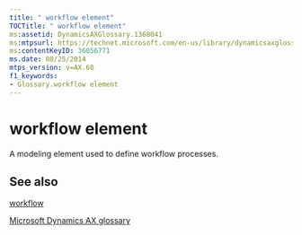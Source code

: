 ```yaml
---
title: " workflow element"
TOCTitle: " workflow element"
ms:assetid: DynamicsAXGlossary.1368041
ms:mtpsurl: https://technet.microsoft.com/en-us/library/dynamicsaxglossary.1368041(v=AX.60)
ms:contentKeyID: 36056771
ms.date: 08/25/2014
mtps_version: v=AX.60
f1_keywords:
- Glossary.workflow element
---
```


# workflow element

A modeling element used to define workflow processes.

## See also

[workflow](workflow.md)

[Microsoft Dynamics AX glossary](glossary/microsoft-dynamics-ax-glossary.md)

  


